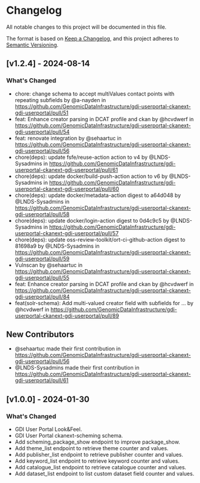 <!--
SPDX-FileCopyrightText: 2024 PNED G.I.E.

SPDX-License-Identifier: CC-BY-4.0
-->

# Changelog

All notable changes to this project will be documented in this file.

The format is based on [Keep a Changelog](https://keepachangelog.com/en/1.1.0/),
and this project adheres to [Semantic Versioning](https://semver.org/spec/v2.0.0.html).

## [v1.2.4] - 2024-08-14

### What's Changed
* chore: change schema to accept multiValues contact points with repeating subfields by @a-nayden in https://github.com/GenomicDataInfrastructure/gdi-userportal-ckanext-gdi-userportal/pull/51
* feat: Enhance creator parsing in DCAT profile and ckan by @hcvdwerf in https://github.com/GenomicDataInfrastructure/gdi-userportal-ckanext-gdi-userportal/pull/54
* feat: renovate integration by @sehaartuc in https://github.com/GenomicDataInfrastructure/gdi-userportal-ckanext-gdi-userportal/pull/56
* chore(deps): update fsfe/reuse-action action to v4 by @LNDS-Sysadmins in https://github.com/GenomicDataInfrastructure/gdi-userportal-ckanext-gdi-userportal/pull/61
* chore(deps): update docker/build-push-action action to v6 by @LNDS-Sysadmins in https://github.com/GenomicDataInfrastructure/gdi-userportal-ckanext-gdi-userportal/pull/60
* chore(deps): update docker/metadata-action digest to a64d048 by @LNDS-Sysadmins in https://github.com/GenomicDataInfrastructure/gdi-userportal-ckanext-gdi-userportal/pull/58
* chore(deps): update docker/login-action digest to 0d4c9c5 by @LNDS-Sysadmins in https://github.com/GenomicDataInfrastructure/gdi-userportal-ckanext-gdi-userportal/pull/57
* chore(deps): update oss-review-toolkit/ort-ci-github-action digest to 81698a9 by @LNDS-Sysadmins in https://github.com/GenomicDataInfrastructure/gdi-userportal-ckanext-gdi-userportal/pull/59
* Vulnscan by @sehaartuc in https://github.com/GenomicDataInfrastructure/gdi-userportal-ckanext-gdi-userportal/pull/55
* feat: Enhance creator parsing in DCAT profile and ckan by @hcvdwerf in https://github.com/GenomicDataInfrastructure/gdi-userportal-ckanext-gdi-userportal/pull/84
* feat(solr-schema): Add multi-valued creator field with subfields for … by @hcvdwerf in https://github.com/GenomicDataInfrastructure/gdi-userportal-ckanext-gdi-userportal/pull/89

## New Contributors
* @sehaartuc made their first contribution in https://github.com/GenomicDataInfrastructure/gdi-userportal-ckanext-gdi-userportal/pull/56
* @LNDS-Sysadmins made their first contribution in https://github.com/GenomicDataInfrastructure/gdi-userportal-ckanext-gdi-userportal/pull/61


## [v1.0.0] - 2024-01-30

### What's Changed

- GDI User Portal Look&Feel.
- GDI User Portal ckanext-scheming schema.
- Add scheming_package_show endpoint to improve package_show.
- Add theme_list endpoint to retrieve theme counter and values.
- Add publisher_list endpoint to retrieve publisher counter and values.
- Add keyword_list endpoint to retrieve keyword counter and values.
- Add catalogue_list endpoint to retrieve catalogue counter and values.
- Add dataset_list endpoint to list custom dataset field counter and values.
